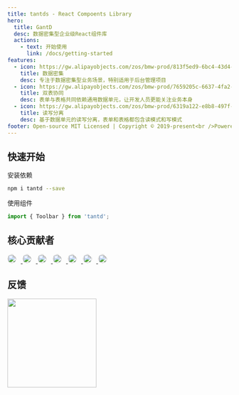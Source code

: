 ```yaml
---
title: tantds - React Compoents Library
hero:
  title: GantD
  desc: 数据密集型企业级React组件库
  actions:
    - text: 开始使用
      link: /docs/getting-started
features:
  - icon: https://gw.alipayobjects.com/zos/bmw-prod/813f5ed9-6bc4-43d4-9f74-ec81ecf35733/k7htg6n4_w144_h144.png
    title: 数据密集
    desc: 专注于数据密集型业务场景，特别适用于后台管理项目
  - icon: https://gw.alipayobjects.com/zos/bmw-prod/7659205c-6637-4fa2-8529-d32e5818304b/k7htflfb_w144_h144.png
    title: 双表协同
    desc: 表单与表格共同依赖通用数据单元，让开发人员更能关注业务本身
  - icon: https://gw.alipayobjects.com/zos/bmw-prod/6319a122-e8b8-497f-9b45-37cfbe77edaa/k7htfx7t_w144_h144.png
    title: 读写分离
    desc: 基于数据单元的读写分离，表单和表格都包含读模式和写模式
footer: Open-source MIT Licensed | Copyright © 2019-present<br />Powered by [dumi](https://d.umijs.org) Sponsor by GantSoftware
---
```


## 快速开始

安装依赖

```bash
npm i tantd --save
```

使用组件

```ts
import { Toolbar } from 'tantd';
```

## 核心贡献者

<a href="https://github.com/gantFDT" >
  <img title="gantFDT" src="https://avatars.githubusercontent.com/u/50983712?s=60&v=4" style="display:inline-block; margin-right:10px;width:20px;height:20px;border-radius:50%;overflow:hidden;" />
</a>

<a href="https://github.com/vveyZhang" >
  <img title="vvey" src="https://avatars.githubusercontent.com/u/12295614?s=96&v=4" style="display:inline-block; margin-right:10px;width:20px;height:20px;border-radius:50%;overflow:hidden;" />
</a>

<a href="https://github.com/zhangdousang">
  <img title="zhangdousang" src="https://avatars.githubusercontent.com/u/21156463?s=96&v=4" style="display:inline-block; margin-right:10px;width:20px;height:20px;border-radius:50%;overflow:hidden;"/>
</a>

<a href="https://github.com/SolinMa" >
  <img title="Solin丶" src="https://avatars.githubusercontent.com/u/15624236?s=96&v=4" style="display:inline-block; margin-right:10px;width:20px;height:20px;border-radius:50%;overflow:hidden;"/>
</a>

<a href="https://github.com/eyelly-wu" >
  <img title="Eyelly Wu" src="https://avatars.githubusercontent.com/u/24505069?s=96&v=4" style="display:inline-block; margin-right:10px;width:20px;height:20px;border-radius:50%;overflow:hidden;"/>
</a>

<a href="https://github.com/yunfqueen" >
  <img title="yunf" src="https://avatars.githubusercontent.com/u/22796806?s=96&v=4" style="display:inline-block; margin-right:10px;width:20px;height:20px;border-radius:50%;overflow:hidden;"/>
</a>

<a href="https://github.com/yuanguandong" >
  <img title="Favori" src="https://avatars.githubusercontent.com/u/13197560?s=96&v=4" style="display:inline-block; margin-right:10px;width:20px;height:20px;border-radius:50%;overflow:hidden;"/>
</a>

## 反馈

<img width= 200 src="https://i.loli.net/2021/02/09/Ao1POb9XhS2MnV7.jpg">
